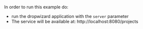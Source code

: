 
In order to run this example do:
* run the dropwizard application with the ```server``` parameter
* The service will be available at: http://localhost:8080/projects
